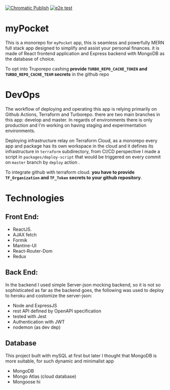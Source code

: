 [![Chromatic Publish](https://github.com/karambarakat/MoneyTracker/actions/workflows/chromatic.yaml/badge.svg)](https://github.com/karambarakat/MoneyTracker/actions/workflows/chromatic.yaml)
[![e2e test](https://github.com/karambarakat/MoneyTracker/actions/workflows/e2e.yaml/badge.svg)](https://github.com/karambarakat/MoneyTracker/actions/workflows/e2e.yaml)

# myPocket

This is a monorepo for `myPocket` app, this is seamless and powerfully MERN full stack app designed to simplify and assist your personal finances. it is made of React frontend application and Express backend with MongoDB as the database of choice.

To opt into Truporepo cashing **provide `TURBO_REPO_CACHE_TOKEN` and `TURBO_REPO_CACHE_TEAM` secrets** in the github repo

# DevOps

The workflow of deploying and operating this app is relying primarily on Github Actions, Terraform and Turborepo. there are two main branches in this app: develop and master. In regards of environments there is only production and I'm working on having staging and experimentation environments.

Deploying infrastructure relay on Terraform Cloud, as a monorepo every app and package has its own workspace in the cloud and it defines its infrastructure in `terraform` subdirectory, from CI/CD perspective I made a script in `packages/deploy-script` that would be triggered on every commit on `master` branch by `deploy` action .

To integrate github with terraform cloud. **you have to provide `TF_Organization` and `TF_Token` secrets to your github repository**.

# Technologies

## Front End:

- ReactJS.
- AJAX fetch
- Formik
- Mantine-UI
- React-Router-Dom
- Redux

## Back End:

In the backend I used simple Server-json mocking backend, so it is not so sophisticated as far as the backend goes, the following was used to deploy to heroku and costomize the server-json:

- Node and ExpressJS
- rest API defined by OpenAPI specification
- tested with Jest
- Authentication with JWT
- nodemon (as dev dep)

## Database

This project built with mySQL at first but later I thought that MongoDB is more suitable, for such dynamic and minimalist app

- MongoDB
- Mongo Atlas (cloud database)
- Mongoose
  hi
